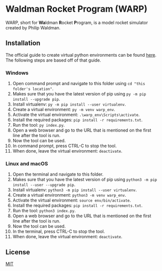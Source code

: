 # Waldman Rocket Program (WARP)

WARP, short for **Wa**ldman **R**ocket **P**rogram, is a model rocket simulator created by Philip Waldman.

## Installation

The official guide to create virtual python environments can be
found [here](https://packaging.python.org/guides/installing-using-pip-and-virtual-environments/). The following steps
are based off of that guide.

### Windows

1. Open command prompt and navigate to this folder using `cd "this folder's location"`.
2. Makes sure that you have the latest version of pip using `py -m pip install --upgrade pip`.
3. Install virtualenv: `py -m pip install --user virtualenv`.
4. Create a virtual environment: `py -m venv warp_env`.
5. Activate the virtual environment: `.\warp_env\Scripts\activate`.
6. Install the required packages: `pip install -r requirements.txt`.
7. Run the tool: `py index.py`.
8. Open a web browser and go to the URL that is mentioned on the first line after the tool is run.
9. Now the tool can be used.
10. In command prompt, press CTRL-C to stop the tool.
11. When done, leave the virtual environment: `deactivate`.

### Linux and macOS

1. Open the terminal and navigate to this folder.
2. Makes sure that you have the latest version of pip using `python3 -m pip install --user --upgrade pip`.
3. Install virtualenv: `python3 -m pip install --user virtualenv`.
4. Create a virtual environment: `python3 -m venv warp_env`.
5. Activate the virtual environment: `source env/bin/activate`.
6. Install the required packages: `pip install -r requirements.txt`.
7. Run the tool: `python3 index.py`.
8. Open a web browser and go to the URL that is mentioned on the first line after the tool is run.
9. Now the tool can be used.
10. In the terminal, press CTRL-C to stop the tool.
11. When done, leave the virtual environment: `deactivate`.

## License

[MIT](https://choosealicense.com/licenses/mit/)
